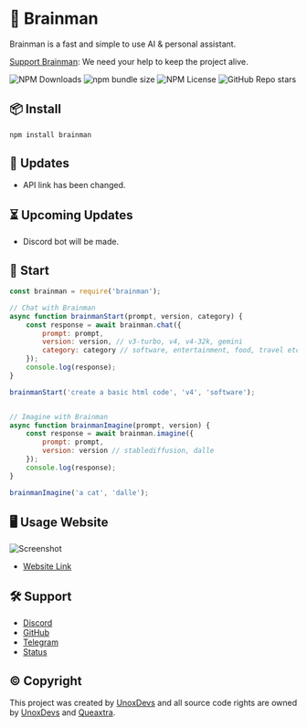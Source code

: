 # 🤖 Brainman
Brainman is a fast and simple to use AI & personal assistant.

[Support Brainman](https://www.buymeacoffee.com/queaxtra): We need your help to keep the project alive.

![NPM Downloads](https://img.shields.io/npm/dm/brainman?style=flat-square)
![npm bundle size](https://img.shields.io/bundlephobia/min/brainman?style=flat-square)
![NPM License](https://img.shields.io/npm/l/brainman?style=flat-square)
![GitHub Repo stars](https://img.shields.io/github/stars/unoxdevs/brainman?style=flat-square)


## 📦 Install
```bash
npm install brainman
```

## 🎉 Updates
- API link has been changed.

## ⏳ Upcoming Updates
- Discord bot will be made.

## 🚀 Start
```js
const brainman = require('brainman');

// Chat with Brainman
async function brainmanStart(prompt, version, category) {
    const response = await brainman.chat({
        prompt: prompt,
        version: version, // v3-turbo, v4, v4-32k, gemini
        category: category // software, entertainment, food, travel etc.
    });
    console.log(response);
}

brainmanStart('create a basic html code', 'v4', 'software');


// Imagine with Brainman
async function brainmanImagine(prompt, version) {
    const response = await brainman.imagine({
        prompt: prompt,
        version: version // stablediffusion, dalle
    });
    console.log(response);
}

brainmanImagine('a cat', 'dalle');
```

## 🖥️ Usage Website
![Screenshot](https://www.upload.ee/image/16637434/Queaxtra_02.png)
- [Website Link](https://brainman.unoxdevs.fun)

## 🛠️ Support
- [Discord](https://discord.gg/9yYPF6BXt7)
- [GitHub](https://github.com/unoxdevs/brainman)
- [Telegram](https://t.me/unoxdevs)
- [Status](https://status.unoxdevs.fun/)

## © Copyright
This project was created by [UnoxDevs](https://github.com/unoxdevs/brainman) and all source code rights are owned by [UnoxDevs](https://github.com/unoxdevs/brainman) and [Queaxtra](https://github.com/queaxtra).
